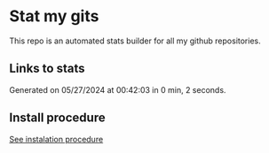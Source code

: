 # Stat my gits

This repo is an automated stats builder for all my github repositories.

## Links to stats


Generated on 05/27/2024 at 00:42:03 in 0 min, 2 seconds.

## Install procedure

[See instalation procedure](./src/install.md)
